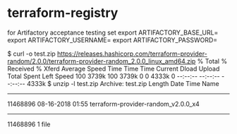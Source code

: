 # terraform-registry

for Artifactory acceptance testing set
export ARTIFACTORY_BASE_URL=
export ARTIFACTORY_USERNAME=
export ARTIFACTORY_PASSWORD=



$ curl -o test.zip https://releases.hashicorp.com/terraform-provider-random/2.0.0/terraform-provider-random_2.0.0_linux_amd64.zip
  % Total    % Received % Xferd  Average Speed   Time    Time     Time  Current
                                 Dload  Upload   Total   Spent    Left  Speed
100 3739k  100 3739k    0     0  4333k      0 --:--:-- --:--:-- --:--:-- 4333k
$ unzip -l test.zip
Archive:  test.zip
  Length      Date    Time    Name
---------  ---------- -----   ----
 11468896  08-16-2018 01:55   terraform-provider-random_v2.0.0_x4
---------                     -------
 11468896                     1 file


